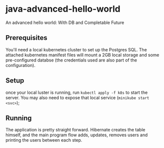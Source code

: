 # java-advanced-hello-world
An advanced hello world: With DB and Completable Future

## Prerequisites
You'll need a local kubernetes cluster to set up the Postgres SQL. The attached kubernetes manifest files will mount a 2GB local storage and some pre-configured databse (the credentials used are also part of the configuration).

## Setup
once your local luster is running, run `kubectl apply -f k8s` to start the server. You may also need to expose that local service (`minikube start <svc>`);

## Running
The application is pretty straight forward. Hibernate creates the table himself,
and the main program flow adds, updates, removes users and printing the users between each step.
